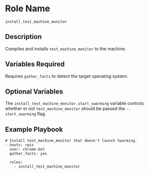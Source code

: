 # Role Name

`install_test_machine_monitor`

## Description

Compiles and installs `test_machine_monitor` to the machine.

## Variables Required

Requires `gather_facts` to detect the target operating system.

## Optional Variables

The `install_test_machine_monitor.start_swarming` variable controls whether or
not `test_machine_monitor` should be passed the `--start_swarming` flag.

## Example Playbook

```
# Install test_machine_monitor that doesn't launch Swarming.
- hosts: rpis
  user: chrome-bot
  gather_facts: yes

  roles:
    - install_test_machine_monitor

```
